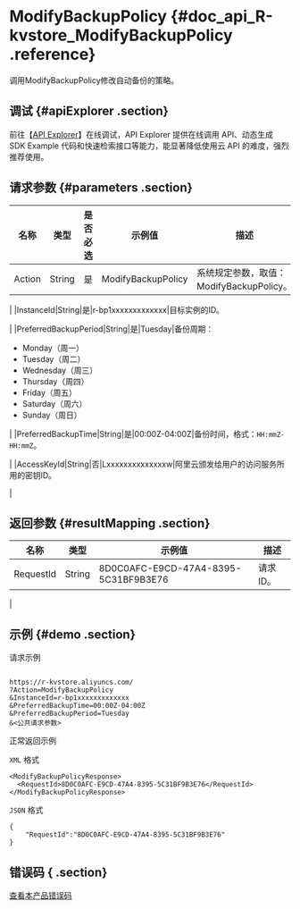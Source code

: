 # ModifyBackupPolicy {#doc_api_R-kvstore_ModifyBackupPolicy .reference}

调用ModifyBackupPolicy修改自动备份的策略。

## 调试 {#apiExplorer .section}

前往【[API Explorer](https://api.aliyun.com/#product=R-kvstore&api=ModifyBackupPolicy)】在线调试，API Explorer 提供在线调用 API、动态生成 SDK Example 代码和快速检索接口等能力，能显著降低使用云 API 的难度，强烈推荐使用。

## 请求参数 {#parameters .section}

|名称|类型|是否必选|示例值|描述|
|--|--|----|---|--|
|Action|String|是|ModifyBackupPolicy|系统规定参数，取值：ModifyBackupPolicy。

 |
|InstanceId|String|是|r-bp1xxxxxxxxxxxxx|目标实例的ID。

 |
|PreferredBackupPeriod|String|是|Tuesday|备份周期：

 -   Monday（周一）
-   Tuesday（周二）
-   Wednesday（周三）
-   Thursday（周四）
-   Friday（周五）
-   Saturday（周六）
-   Sunday（周日）

 |
|PreferredBackupTime|String|是|00:00Z-04:00Z|备份时间，格式：`HH:mmZ-HH:mmZ`。

 |
|AccessKeyId|String|否|Lxxxxxxxxxxxxxxw|阿里云颁发给用户的访问服务所用的密钥ID。

 |

## 返回参数 {#resultMapping .section}

|名称|类型|示例值|描述|
|--|--|---|--|
|RequestId|String|8D0C0AFC-E9CD-47A4-8395-5C31BF9B3E76|请求ID。

 |

## 示例 {#demo .section}

请求示例

``` {#request_demo}

https://r-kvstore.aliyuncs.com/
?Action=ModifyBackupPolicy
&InstanceId=r-bp1xxxxxxxxxxxxx
&PreferredBackupTime=00:00Z-04:00Z
&PreferredBackupPeriod=Tuesday
&<公共请求参数>

```

正常返回示例

`XML` 格式

``` {#xml_return_success_demo}
<ModifyBackupPolicyResponse>
  <RequestId>8D0C0AFC-E9CD-47A4-8395-5C31BF9B3E76</RequestId>
</ModifyBackupPolicyResponse>

```

`JSON` 格式

``` {#json_return_success_demo}
{
	"RequestId":"8D0C0AFC-E9CD-47A4-8395-5C31BF9B3E76"
}
```

## 错误码 { .section}

[查看本产品错误码](https://error-center.aliyun.com/status/product/R-kvstore)

